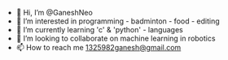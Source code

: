 - 👋 Hi, I’m @GaneshNeo
- 👀 I’m interested in programming - badminton - food - editing
- 🌱 I’m currently learning 'c' & 'python' - languages 
- 💞️ I’m looking to collaborate on machine learning in robotics
- 📫 How to reach me 1325982ganesh@gmail.com

<!---
GaneshNeo/GaneshNeo is a ✨ special ✨ repository because its `README.md` (this file) appears on your GitHub profile.
You can click the Preview link to take a look at your changes.
--->
